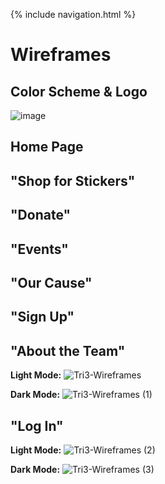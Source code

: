{% include navigation.html %}

# Wireframes

## Color Scheme & Logo
![image](https://user-images.githubusercontent.com/55467785/157729346-ac7e705a-6f0e-4860-8ba2-06a79ddec9e6.png)

## Home Page

## "Shop for Stickers"

## "Donate"

## "Events"

## "Our Cause"

## "Sign Up"


## "About the Team"
**Light Mode:**
![Tri3-Wireframes](https://user-images.githubusercontent.com/70492417/159053286-8cc0aa71-10da-4c25-b249-632db0428cc6.png)

**Dark Mode:**
![Tri3-Wireframes (1)](https://user-images.githubusercontent.com/70492417/159053341-2cc5c31e-423e-40b3-aeb9-6b91dca2c7d0.png)

## "Log In"
**Light Mode:**
![Tri3-Wireframes (2)](https://user-images.githubusercontent.com/70492417/159629287-bf33d861-e70b-43e9-8250-bed2c86f223a.png)

**Dark Mode:**
![Tri3-Wireframes (3)](https://user-images.githubusercontent.com/70492417/159629303-c7efd421-dbcb-4919-ba4d-e3866909ea6c.png)

